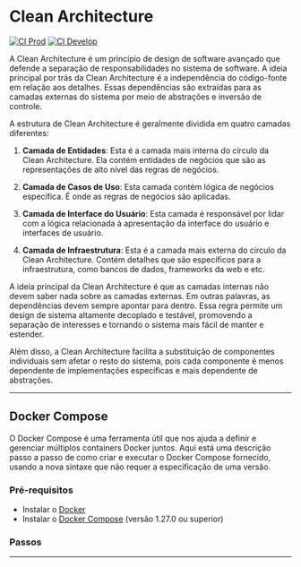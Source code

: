 # Clean Architecture
[![CI Prod](https://github.com/diegosneves/clean-architecture/actions/workflows/ci-prod.yaml/badge.svg)](https://github.com/diegosneves/clean-architecture/actions/workflows/ci-prod.yaml) [![CI Develop](https://github.com/diegosneves/clean-architecture/actions/workflows/ci-develop.yaml/badge.svg)](https://github.com/diegosneves/clean-architecture/actions/workflows/ci-develop.yaml)

A Clean Architecture é um princípio de design de software avançado que defende a separação de responsabilidades no sistema de software. A ideia principal por trás da Clean Architecture é a independência do código-fonte em relação aos detalhes. Essas dependências são extraídas para as camadas externas do sistema por meio de abstrações e inversão de controle.

A estrutura de Clean Architecture é geralmente dividida em quatro camadas diferentes:

1. **Camada de Entidades**: Esta é a camada mais interna do círculo da Clean Architecture. Ela contém entidades de negócios que são as representações de alto nível das regras de negócios.

2. **Camada de Casos de Uso**: Esta camada contém lógica de negócios específica. É onde as regras de negócios são aplicadas.

3. **Camada de Interface do Usuário**: Esta camada é responsável por lidar com a lógica relacionada à apresentação da interface do usuário e interfaces de usuário.

4. **Camada de Infraestrutura**: Esta é a camada mais externa do círculo da Clean Architecture. Contém detalhes que são específicos para a infraestrutura, como bancos de dados, frameworks da web e etc.

A ideia principal da Clean Architecture é que as camadas internas não devem saber nada sobre as camadas externas. Em outras palavras, as dependências devem sempre apontar para dentro. Essa regra permite um design de sistema altamente decoplado e testável, promovendo a separação de interesses e tornando o sistema mais fácil de manter e estender.

Além disso, a Clean Architecture facilita a substituição de componentes individuais sem afetar o resto do sistema, pois cada componente é menos dependente de implementações específicas e mais dependente de abstrações.

---

## Docker Compose
O Docker Compose é uma ferramenta útil que nos ajuda a definir e gerenciar múltiplos containers Docker juntos. Aqui está uma descrição passo a passo de como criar e executar o Docker Compose fornecido, usando a nova sintaxe que não requer a especificação de uma versão.

### Pré-requisitos

- Instalar o [Docker](https://docs.docker.com/get-docker/)
- Instalar o [Docker Compose](https://docs.docker.com/compose/install/) (versão 1.27.0 ou superior)

### Passos

---